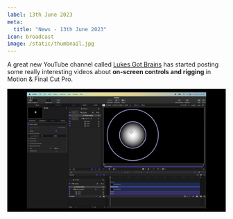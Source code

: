 ```yaml
---
label: 13th June 2023
meta:
  title: "News - 13th June 2023"
icon: broadcast
image: /static/thumbnail.jpg
---
```


A great new YouTube channel called [Lukes Got Brains](https://www.youtube.com/@LukesGotBrains) has started posting some really interesting videos about **on-screen controls and rigging** in Motion & Final Cut Pro.

[![](/static/oscar.jpg)](https://www.youtube.com/watch?v=D6CWC3k3QAg&list=PLBUXMzFLszrL8p6gS3Ti44o-1NDtioC3U)